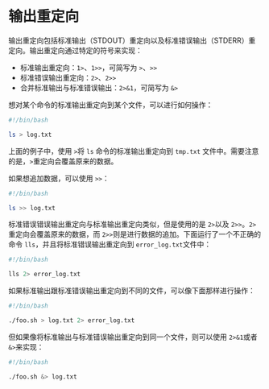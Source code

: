 # 输出重定向

输出重定向包括标准输出（STDOUT）重定向以及标准错误输出（STDERR）重定向。输出重定向通过特定的符号来实现：

- 标准输出重定向：`1>`、`1>>`，可简写为 `>`、`>>`
- 标准错误输出重定向：`2>`、`2>>`
- 合并标准输出与标准错误输出：`2>&1`，可简写为 `&>`

想对某个命令的标准输出重定向到某个文件，可以进行如何操作：

```bash
#!/bin/bash

ls > log.txt
```

上面的例子中，使用 `>`将 `ls` 命令的标准输出重定向到 `tmp.txt` 文件中。需要注意的是，`>`重定向会覆盖原来的数据。

如果想追加数据，可以使用 `>>`：

```bash
#!/bin/bash

ls >> log.txt
```

标准错误错误输出重定向与标准输出重定向类似，但是使用的是 `2>`以及 `2>>`。`2>`重定向会覆盖原来的数据，而 `2>>`则是进行数据的追加。下面运行了一个不正确的命令 `lls`，并且将标准错误输出重定向到 `error_log.txt`文件中：

```bash
#!/bin/bash

lls 2> error_log.txt
```

如果标准输出跟标准错误输出重定向到不同的文件，可以像下面那样进行操作：

```bash
#!/bin/bash

./foo.sh > log.txt 2> error_log.txt
```

但如果像将标准输出与标准错误输出重定向到同一个文件，则可以使用 `2>&1`或者 `&>`来实现：

```bash
#!/bin/bash

./foo.sh &> log.txt
```
